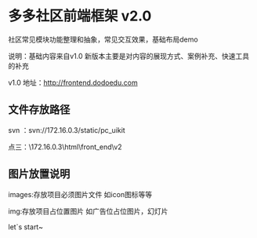 ﻿多多社区前端框架 v2.0
=====================

社区常见模块功能整理和抽象，常见交互效果，基础布局demo

说明：基础内容来自v1.0  新版本主要是对内容的展现方式、案例补充、快速工具的补充


v1.0 地址：http://frontend.dodoedu.com



文件存放路径
------------------
svn  ：svn://172.16.0.3/static/pc_uikit

点三：\\172.16.0.3\html\front_end\v2 



图片放置说明
--------------------
images:存放项目必须图片文件 如icon图标等等

img:存放项目占位置图片  如广告位占位图片，幻灯片


let`s start~
